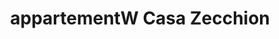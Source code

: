 ---
title: "appartementW Casa Zecchion"
url: /wissembourg/appartementw-casa-zecchion/
shop: Raumausstattung
---
